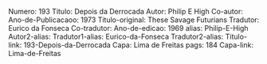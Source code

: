 Numero: 193
Titulo: Depois da Derrocada
Autor: Philip E High
Co-autor: 
Ano-de-Publicacaoo: 1973
Titulo-original: These Savage Futurians
Tradutor: Eurico da Fonseca
Co-tradutor: 
Ano-de-edicao: 1969
alias: Philip-E-High
Autor2-alias: 
Tradutor1-alias: Eurico-da-Fonseca
Tradutor2-alias: 
Titulo-link: 193-Depois-da-Derrocada
Capa: Lima de Freitas
pags: 184
Capa-link: Lima-de-Freitas